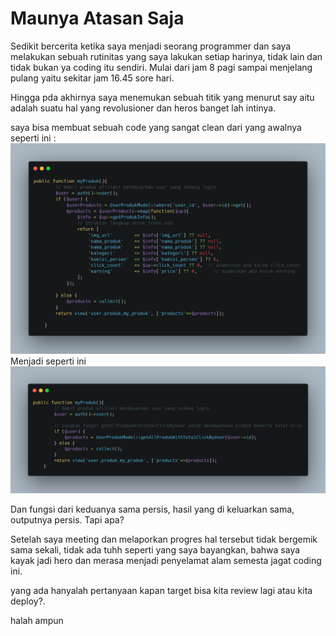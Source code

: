 # Maunya Atasan Saja

Sedikit bercerita ketika saya menjadi seorang programmer dan saya melakukan sebuah rutinitas yang saya lakukan setiap harinya, tidak lain dan tidak bukan ya coding itu sendiri. Mulai dari jam 8 pagi sampai menjelang pulang yaitu sekitar jam 16.45 sore hari. 

Hingga pda akhirnya saya menemukan sebuah titik yang menurut say aitu adalah suatu hal yang revolusioner dan heros banget lah intinya. 

saya bisa membuat sebuah code yang sangat clean dari yang awalnya seperti ini : 
![Gambar Contoh](./img/2.png)
Menjadi seperti ini  
![Gambar Contoh](./img/1.png)

Dan fungsi dari keduanya sama persis, hasil yang di keluarkan sama, outputnya persis. Tapi apa?

Setelah saya meeting dan melaporkan progres hal tersebut tidak bergemik sama sekali, tidak ada tuhh seperti yang saya bayangkan, bahwa saya kayak jadi hero dan merasa menjadi penyelamat alam semesta jagat coding ini. 

yang ada hanyalah pertanyaan kapan target bisa kita review lagi atau kita deploy?. 

halah ampun 
